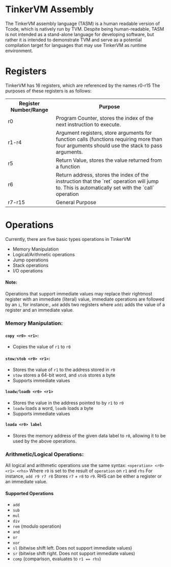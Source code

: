# TinkerVM Assembly
The TinkerVM assembly language (TASM) is a human readable version of Tcode, which is natively run by TVM.  Despite being human-readable, TASM is not intended as a stand-alone language for developing software, but rather it is intended to demonstrate TVM and serve as a potential compilation target for languages that may use TinkerVM as runtime environment.
# Registers
TinkerVM has 16 registers, which are referenced by the names
r0-r15
The purposes of these registers is as follows:
<table>
<tr>
<th>Register Number/Range</th>
<th>Purpose</th>
</tr>
<tr>
<td>r0</td>
<td>Program Counter, stores the index of the next instruction to execute.</td>
</tr>
<tr>
<td>r1-r4</td>
<td>Argument registers, store arguments for function calls (functions requiring more than four arguments should use the stack to pass arguments.</td>
</tr>
<tr>
<td>r5</td>
<td>Return Value, stores the value returned from a function</td>
</tr>
<tr>
<td>r6</td>
<td>Return address, stores the index of the instruction that the `ret` operation will jump to. This is automatically set with the `call` operation</td>
</tr>
<tr>
<td>r7-r15</td>
<td>General Purpose</td>
</tr>
</table>

# Operations
Currently, there are five basic types operations in TinkerVM
<ul>
	<li>Memory Manipulation</li>
	<li>Logical/Arithmetic operations</li>
	<li>Jump operations</li>
	<li>Stack operations</li>
	<li>I/O operations</li>
</ul>

#### Note:
Operations that support immediate values may replace their rightmost register with an immediate (literal) value, immediate operations are followed by an `i`, for instance:,
`add` adds two registers where `addi` adds the value of a register and an immediate value.
### Memory Manipulation:
#### `copy <r0> <r1>`:
- Copies the value of `r1` to `r0`

#### `stow/stob <r0> <r1>`:
- Stores the value of `r1` to the address stored in `r0`
- `stow` stores a 64-bit word, and `stob` stores a byte
- Supports immediate values

#### `loadw/loadb <r0> <r1>`
- Stores the value in the address pointed to by `r1` to `r0`
- `loadw` loads a word, `loadb` loads a byte
- Supports immediate values

#### `loada <r0> label`
- Stores the memory address of the given data label to `r0`, allowing it to be used by the above operations.

### Arithmetic/Logical Operations:
All logical and arithmetic operations use the same syntax:
`<operation> <r0> <r1> <rhs>`
Where `r0` is set to the result of `operation` on `r1` and `rhs`
For instance, `add r9 r7 r8`
Stores `r7` + `r8` to `r9`. RHS can be either a register or an immediate value.
#### Supported Operations
- `add`
- `sub`
- `mul`
- `div`
- `rem` (modulo operation)
- `and`
- `or`
- `xor`
- `sl` (bitwise shift left. Does not support immediate values)
- `sr` (bitwise shift right. Does not support immediate values)
- `comp` (comparison, evaluates to `r1 == rhs`)
